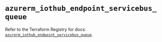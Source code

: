 # `azurerm_iothub_endpoint_servicebus_queue`

Refer to the Terraform Registry for docs: [`azurerm_iothub_endpoint_servicebus_queue`](https://registry.terraform.io/providers/hashicorp/azurerm/2.99.0/docs/resources/iothub_endpoint_servicebus_queue).
